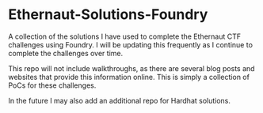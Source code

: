 # Ethernaut-Solutions-Foundry
A collection of the solutions I have used to complete the Ethernaut CTF challenges using Foundry. I will be updating this frequently as I continue to complete the challenges over time.

This repo will not include walkthroughs, as there are several blog posts and websites that provide this information online. This is simply a collection of PoCs for these challenges.

In the future I may also add an additional repo for Hardhat solutions. 
